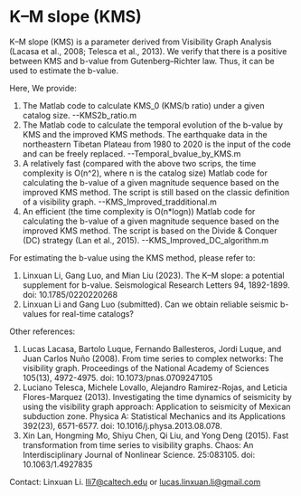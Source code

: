 # K–M slope (KMS)

K–M slope (KMS) is a parameter derived from Visibility Graph Analysis (Lacasa et al., 2008; Telesca et al., 2013).
We verify that there is a positive between KMS and b-value from Gutenberg–Richter law. Thus, it can be used to estimate the b-value.

Here, We provide:
1.  The Matlab code to calculate KMS_0 (KMS/b ratio) under a given catalog size. --KMS2b_ratio.m
2.  The Matlab code to calculate the temporal evolution of the b-value by KMS and the improved KMS methods. The earthquake data in the northeastern Tibetan Plateau from 1980 to 2020 is the input of the code and can be freely replaced. --Temporal_bvalue_by_KMS.m
3.  A relatively fast (compared with the above two scrips, the time complexity is O(n^2), where n is the catalog size) Matlab code for calculating the b-value of a given magnitude sequence based on the improved KMS method. The script is still based on the classic definition of a visibility graph. --KMS_Improved_tradditional.m
5.  An efficient (the time complexity is O(n*logn)) Matlab code for calculating the b-value of a given magnitude sequence based on the improved KMS method. The script is based on the Divide & Conquer (DC) strategy (Lan et al., 2015). --KMS_Improved_DC_algorithm.m

For estimating the b-value using the KMS method, please refer to:
1.  Linxuan Li, Gang Luo, and Mian Liu (2023). The K–M slope: a potential supplement for b-value. Seismological Research Letters 94, 1892-1899. doi: 10.1785/0220220268
2.  Linxuan Li and Gang Luo (submitted). Can we obtain reliable seismic b-values for real-time catalogs?

Other references: 
1.  Lucas Lacasa, Bartolo Luque, Fernando Ballesteros, Jordi Luque, and Juan Carlos Nuño (2008). From time series to complex networks: The visibility graph. Proceedings of the National Academy of Sciences 105(13), 4972-4975. doi: 10.1073/pnas.0709247105
2.  Luciano Telesca, Michele Lovallo, Alejandro Ramirez-Rojas, and Leticia Flores-Marquez (2013). Investigating the time dynamics of seismicity by using the visibility graph approach: Application to seismicity of Mexican subduction zone. Physica A: Statistical Mechanics and its Applications 392(23), 6571-6577. doi: 10.1016/j.physa.2013.08.078.
3.  Xin Lan, Hongming Mo, Shiyu Chen, Qi Liu, and Yong Deng (2015). Fast transformation from time series to visibility graphs. Chaos: An Interdisciplinary Journal of Nonlinear Science. 25:083105. doi: 10.1063/1.4927835


Contact: Linxuan Li.  lli7@caltech.edu or lucas.linxuan.li@gmail.com
